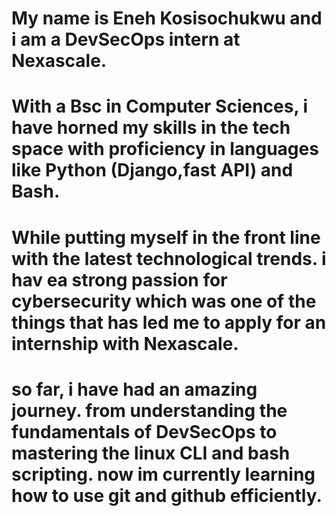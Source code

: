 # My name is Eneh Kosisochukwu and i am a DevSecOps intern at Nexascale.
# With a Bsc in Computer Sciences, i have horned my skills in the tech space with proficiency in languages like Python (Django,fast API) and Bash.
# While putting myself in the front line with the latest technological trends. i hav ea strong passion for cybersecurity which was one of the things that has led me to apply for an internship with Nexascale.
# so far, i have had an amazing journey. from understanding the fundamentals of DevSecOps to mastering the linux CLI and bash scripting. now im currently learning how to use git and github efficiently.   

